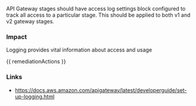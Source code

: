 
API Gateway stages should have access log settings block configured to track all access to a particular stage. This should be applied to both v1 and v2 gateway stages.

### Impact
Logging provides vital information about access and usage

<!-- DO NOT CHANGE -->
{{ remediationActions }}

### Links
- https://docs.aws.amazon.com/apigateway/latest/developerguide/set-up-logging.html
        